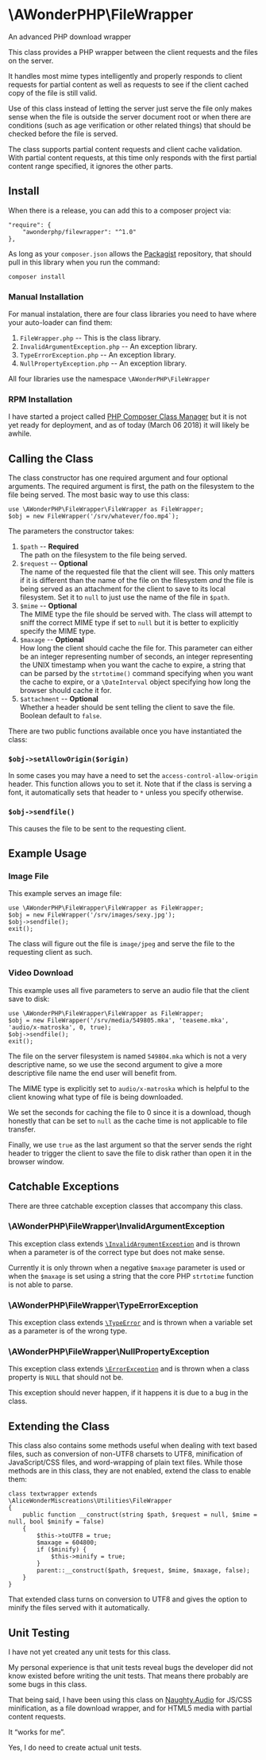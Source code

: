 \AWonderPHP\FileWrapper
=======================

An advanced PHP download wrapper

This class provides a PHP wrapper between the client requests and the files on
the server.

It handles most mime types intelligently and properly responds to client
requests for partial content as well as requests to see if the client cached
copy of the file is still valid.

Use of this class instead of letting the server just serve the file only makes
sense when the file is outside the server document root or when there are
conditions (such as age verification or other related things) that should be
checked before the file is served.

The class supports partial content requests and client cache validation. With
partial content requests, at this time only responds with the first partial
content range specified, it ignores the other parts.


Install
-------

When there is a release, you can add this to a composer project via:

    "require": {
        "awonderphp/filewrapper": "^1.0"
    },
    
As long as your `composer.json` allows the [Packagist](https://packagist.org/)
repository, that should pull in this library when you run the command:

    composer install

### Manual Installation

For manual instalation, there are four class libraries you need to have where
your auto-loader can find them:

1. `FileWrapper.php` -- This is the class library.
2. `InvalidArgumentException.php` -- An exception library.
3. `TypeErrorException.php` -- An exception library.
4. `NullPropertyException.php` -- An exception library.

All four libraries use the namespace `\AWonderPHP\FileWrapper`

### RPM Installation

I have started a project called
[PHP Composer Class Manager](https://github.com/AliceWonderMiscreations/php-ccm)
but it is not yet ready for deployment, and as of today (March 06 2018) it will
likely be awhile.


Calling the Class
-----------------

The class constructor has one required argument and four optional arguments.
The required argument is first, the path on the filesystem to the file being
served. The most basic way to use this class:

    use \AWonderPHP\FileWrapper\FileWrapper as FileWrapper;
    $obj = new FileWrapper('/srv/whatever/foo.mp4`);

The parameters the constructor takes:

1. `$path` -- __Required__  
  The path on the filesystem to the file being served.
2. `$request` -- __Optional__  
  The name of the requested file that the client will see. This only matters if
  it is different than the name of the file on the filesystem *and* the file is
  being served as an attachment for the client to save to its local filesystem.
  Set it to `null` to just use the name of the file in `$path`.
3. `$mime` -- __Optional__  
  The MIME type the file should be served with. The class will attempt to sniff
  the correct MIME type if set to `null` but it is better to explicitly specify
  the MIME type.
4. `$maxage` -- __Optional__  
  How long the client should cache the file for. This parameter can either be
  an integer representing number of seconds, an integer representing the UNIX
  timestamp when you want the cache to expire, a string that can be parsed by
  the `strtotime()` command specifying when you want the cache to expire, or a
  `\DateInterval` object specifying how long the browser should cache it for.
5. `$attachment` -- __Optional__  
  Whether a header should be sent telling the client to save the file. Boolean
  default to `false`.

There are two public functions available once you have instantiated the class:

### `$obj->setAllowOrigin($origin)`

In some cases you may have a need to set the `access-control-allow-origin`
header. This function allows you to set it. Note that if the class is serving
a font, it automatically sets that header to `*` unless you specify otherwise.

### `$obj->sendfile()`

This causes the file to be sent to the requesting client.


Example Usage
-------------

### Image File

This example serves an image file:

    use \AWonderPHP\FileWrapper\FileWrapper as FileWrapper;
    $obj = new FileWrapper('/srv/images/sexy.jpg');
    $obj->sendfile();
    exit();

The class will figure out the file is `image/jpeg` and serve the file to the
requesting client as such.

### Video Download

This example uses all five parameters to serve an audio file that the client
save to disk:

    use \AWonderPHP\FileWrapper\FileWrapper as FileWrapper;
    $obj = new FileWrapper('/srv/media/549805.mka', 'teaseme.mka', 'audio/x-matroska', 0, true);
    $obj->sendfile();
    exit();

The file on the server filesystem is named `549804.mka` which is not a very
descriptive name, so we use the second argument to give a more descriptive
file name the end user will benefit from.

The MIME type is explicitly set to `audio/x-matroska` which is helpful to the
client knowing what type of file is being downloaded.

We set the seconds for caching the file to 0 since it is a download, though
honestly that can be set to `null` as the cache time is not applicable to file
transfer.

Finally, we use `true` as the last argument so that the server sends the right
header to trigger the client to save the file to disk rather than open it in
the browser window.


Catchable Exceptions
--------------------

There are three catchable exception classes that accompany this class.

### \AWonderPHP\FileWrapper\InvalidArgumentException

This exception class extends
[`\InvalidArgumentException`](https://php.net/manual/en/class.invalidargumentexception.php)
and is thrown when a parameter is of the correct type but does not make sense.

Currently it is only thrown when a negative `$maxage` parameter is used or
when the `$maxage` is set using a string that the core PHP `strtotime` function
is not able to parse.

### \AWonderPHP\FileWrapper\TypeErrorException

This exception class extends
[`\TypeError`](https://php.net/manual/en/class.typeerror.php) and is thrown
when a variable set as a parameter is of the wrong type.

### \AWonderPHP\FileWrapper\NullPropertyException

This exception class extends
[`\ErrorException`](https://php.net/manual/en/class.errorexception.php) and is
thrown when a class property is `NULL` that should not be.

This exception should never happen, if it happens it is due to a bug in the
class.






Extending the Class
-------------------

This class also contains some methods useful when dealing with text based
files, such as conversion of non-UTF8 charsets to UTF8, minification of
JavaScript/CSS files, and word-wrapping of plain text files. While those
methods are in this class, they are not enabled, extend the class to enable
them:

    class textwrapper extends \AliceWonderMiscreations\Utilities\FileWrapper
    {
        public function __construct(string $path, $request = null, $mime = null, bool $minify = false)
        {
            $this->toUTF8 = true;
            $maxage = 604800;
            if ($minify) {
                $this->minify = true;
            }
            parent::__construct($path, $request, $mime, $maxage, false);
        }
    }

That extended class turns on conversion to UTF8 and gives the option to minify
the files served with it automatically.


Unit Testing
------------

I have not yet created any unit tests for this class.

My personal experience is that unit tests reveal bugs the developer did not
know existed before writing the unit tests. That means there probably are some
bugs in this class.

That being said, I have been using this class on
[Naughty.Audio](https://naughty.audio/) for JS/CSS minification, as a file
download wrapper, and for HTML5 media with partial content requests.

It “works for me”.

Yes, I do need to create actual unit tests.